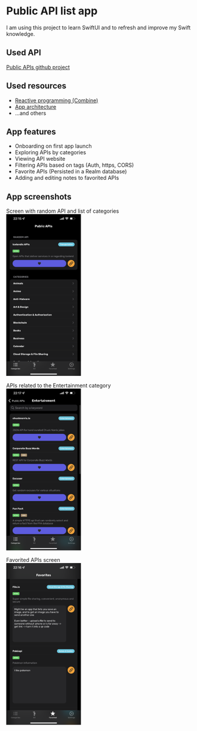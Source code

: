 # Public API list app
I am using this project to learn SwiftUI and to refresh and improve my Swift knowledge.

## Used API
[Public APIs github project](https://github.com/public-apis/public-apis)

## Used resources
* [Reactive programming (Combine)](https://iosapptemplates.com/blog/swiftui/mvvm-combine-swiftui)
* [App architecture](https://heckj.github.io/swiftui-notes/)
* ...and others

## App features
* Onboarding on first app launch
* Exploring APIs by categories
* Viewing API website
* Filtering APIs based on tags (Auth, https, CORS)
* Favorite APIs (Persisted in a Realm database)
* Adding and editing notes to favorited APIs

## App screenshots

Screen with random API and list of categories  
<img src="/screenshots/IMG_5932.PNG" width="200">

APIs related to the Entertainment category  
<img src="/screenshots/IMG_5934.PNG" width="200">

Favorited APIs screen  
<img src="/screenshots/IMG_5933.PNG" width="200">


